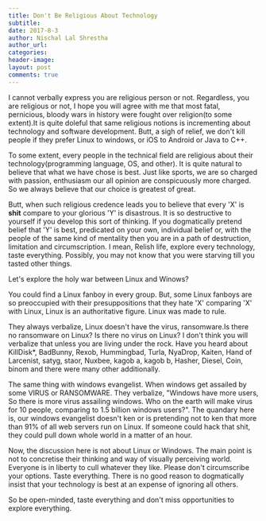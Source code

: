 ```yaml
---
title: Don't Be Religious About Technology
subtitle:
date: 2017-8-3
author: Nischal Lal Shrestha
author_url:
categories:
header-image: 
layout: post
comments: true
---
```


I cannot verbally express you are religious person or not. Regardless, you are religious or not, I hope you will agree with me that most fatal, pernicious, bloody wars in history were fought over religion(to some extent).It is quite doleful that same religious notions is incrementing about technology and software development. Butt, a sigh of relief, we don't kill people if they prefer Linux to windows, or iOS to Android or Java to C++.

To some extent, every people in the technical field are religious about their technology(programming language, OS, and other). It is quite natural to believe that what we have chose is best. Just like sports, we are so charged with passion, enthusiasm our all opinion are conspicuously more charged. So we always believe that our choice is greatest of great.

Butt, when such religious credence leads you to believe that every 'X' is **shit** compare to your glorious 'Y' is disastrous. It is so destructive to yourself if you develop this sort of thinking. If you dogmatically pretend belief that 'Y' is best, predicated on your own, individual belief or, with the people of the same kind of mentality then you are in a path of destruction, limitation and circumscription. I mean, Relish life, explore every technology, taste everything. Possibly, you may not know that you were starving till you tasted other things.

Let's explore the holy war between Linux and Winows?

You could find a Linux fanboy in every group. But, some Linux fanboys are so preoccupied with their presuppositions that they hate 'X' comparing 'X' with Linux, Linux is an authoritative figure. Linux was made to rule. 

They always verbalize, Linux doesn't have the virus, ransomware.Is there no ransomware on Linux? Is there no virus on Linux? I don't think you will verbalize that unless you are living under the rock. Have you heard about KillDisk*, BadBunny, Rexob, Hummingbad, Turla, NyaDrop, Kaiten, Hand of Larcenist, satyg, staor, Nuxbee, kagob a, kagob b, Hasher, Diesel, Coin, binom and there were many other additionally.


The same thing with windows evangelist. When windows get assailed by some VIRUS or RANSOMWARE. They verbalize, "Windows have more users, So there is more virus assailing windows. Who on the earth will make virus for 10 people, comparing to 1.5 billion windows users?". 
The quandary here is, our windows evangelist doesn't ken or is pretending not to ken that more than 91% of all web servers run on Linux. If someone could hack that shit, they could pull down whole world in a matter of an hour.

Now, the discussion here is not about Linux or Windows. The main point is not to concretise their thinking and way of visually perceiving world. Everyone is in liberty to cull whatever they like. Please don't circumscribe your options. Taste everything. There is no good reason to dogmatically insist that your technology is best at an expense of ignoring all others.

So be open-minded, taste everything and don't miss opportunities to explore everything.
